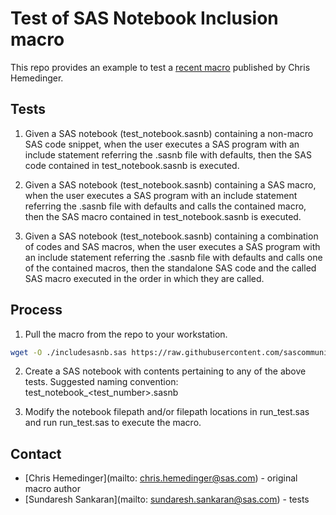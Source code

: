 # Test of SAS Notebook Inclusion macro

This repo provides an example to test a [recent macro](https://github.com/sascommunities/sas-dummy-blog/blob/master/includesasnb/includesasnb.sas) published by Chris Hemedinger.

## Tests

1. Given a SAS notebook (test_notebook.sasnb) containing a non-macro SAS code snippet, when the user executes a SAS program with an include statement referring the .sasnb file with defaults, then the SAS code contained in test_notebook.sasnb is executed.

2. Given a SAS notebook (test_notebook.sasnb) containing a SAS macro, when the user executes a SAS program with an include statement referring the .sasnb file with defaults and calls the contained macro, then the SAS macro contained in test_notebook.sasnb is executed.

3. Given a SAS notebook (test_notebook.sasnb) containing a combination of codes and SAS macros, when the user executes a SAS program with an include statement referring the .sasnb file with defaults and calls one of the contained macros, then the standalone SAS code and the called SAS macro executed in the order in which they are called.


## Process

1. Pull the macro from the repo to your workstation.

```bash
wget -O ./includesasnb.sas https://raw.githubusercontent.com/sascommunities/sas-dummy-blog/master/includesasnb/includesasnb.sas

```

2. Create a SAS notebook with contents pertaining to any of the above tests.  Suggested naming convention: test_notebook_<test_number>.sasnb

3. Modify the notebook filepath and/or filepath locations in run_test.sas and run run_test.sas to execute the macro. 

## Contact
- [Chris Hemedinger](mailto: chris.hemedinger@sas.com) - original macro author
- [Sundaresh Sankaran](mailto: sundaresh.sankaran@sas.com) - tests

